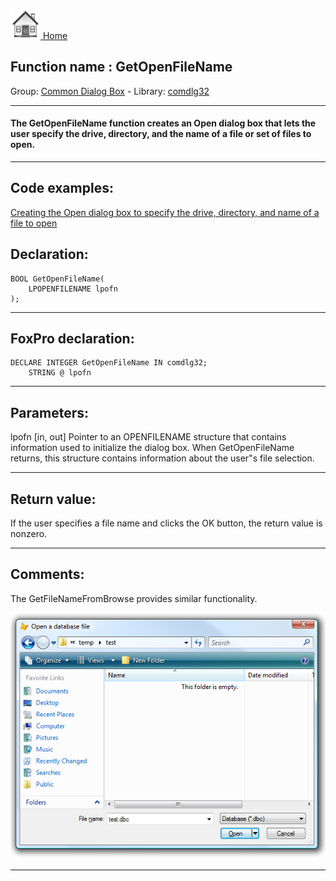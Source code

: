 [<img src="../../images/home.png"> Home ](https://github.com/VFPX/Win32API)  

## Function name : GetOpenFileName
Group: [Common Dialog Box](../../functions_group.md#Common_Dialog_Box)  -  Library: [comdlg32](../../Libraries.md#comdlg32)  
***  


#### The GetOpenFileName function creates an Open dialog box that lets the user specify the drive, directory, and the name of a file or set of files to open.
***  


## Code examples:
[Creating the Open dialog box to specify the drive, directory, and name of a file to open](../../samples/sample_363.md)  

## Declaration:
```foxpro  
BOOL GetOpenFileName(
	LPOPENFILENAME lpofn
);  
```  
***  


## FoxPro declaration:
```foxpro  
DECLARE INTEGER GetOpenFileName IN comdlg32;
	STRING @ lpofn  
```  
***  


## Parameters:
lpofn
[in, out] Pointer to an OPENFILENAME structure that contains information used to initialize the dialog box. When GetOpenFileName returns, this structure contains information about the user"s file selection.   
***  


## Return value:
If the user specifies a file name and clicks the OK button, the return value is nonzero.  
***  


## Comments:
The GetFileNameFromBrowse provides similar functionality.  
  
<img src="images/getopenfilename.png" width=570>  
  
***  

